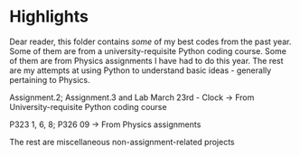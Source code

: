 # Highlights

Dear reader, this folder contains *some* of my best codes from the past year. Some of them are from a university-requisite Python coding course. Some of them are from Physics assignments I have had to do this year. The rest are my attempts at using Python to understand basic ideas - generally pertaining to Physics.

Assignment.2; Assignment.3 and Lab March 23rd - Clock -> From University-requisite Python coding course

P323 1, 6, 8; P326 09 -> From Physics assignments

The rest are miscellaneous non-assignment-related projects
